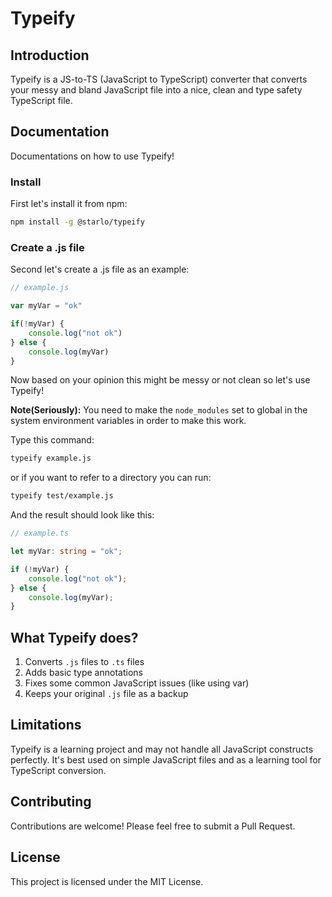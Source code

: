 # Typeify

## Introduction

Typeify is a JS-to-TS (JavaScript to TypeScript) converter that converts your messy and bland JavaScript file into a nice, clean and type safety TypeScript file.

## Documentation

Documentations on how to use Typeify!

### Install

First let's install it from npm:

```bash
npm install -g @starlo/typeify
```

### Create a .js file

Second let's create a .js file as an example:

```js
// example.js

var myVar = "ok"

if(!myVar) {
    console.log("not ok")
} else {
    console.log(myVar)
}

```

Now based on your opinion this might be messy or not clean so let's use Typeify!

**Note(Seriously):** You need to make the `node_modules` set to global in the system environment variables in order
to make this work.

Type this command:

```bash
typeify example.js
```

or if you want to refer to a directory you can run:

```bash
typeify test/example.js
```

And the result should look like this:

```ts
// example.ts

let myVar: string = "ok";

if (!myVar) {
    console.log("not ok");
} else {
    console.log(myVar);
}
```

## What Typeify does?

1. Converts `.js` files to `.ts` files
2. Adds basic type annotations
3. Fixes some common JavaScript issues (like using var)
4. Keeps your original `.js` file as a backup

## Limitations

Typeify is a learning project and may not handle all JavaScript constructs perfectly. It's best used on simple JavaScript files and as a learning tool for TypeScript conversion.

## Contributing

Contributions are welcome! Please feel free to submit a Pull Request.

## License

This project is licensed under the MIT License.
